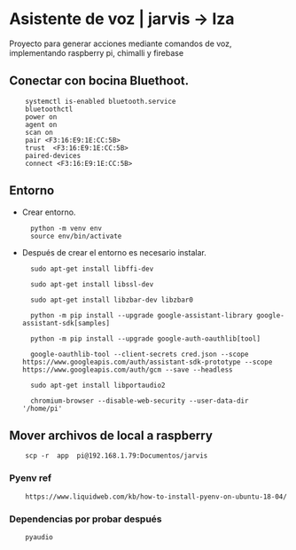 # Asistente de voz | jarvis -> Iza
Proyecto para generar acciones mediante comandos de voz, implementando raspberry pi, chimalli y firebase

## Conectar con bocina Bluethoot.
        systemctl is-enabled bluetooth.service
        bluetoothctl
        power on
        agent on
        scan on
        pair <F3:16:E9:1E:CC:5B>
        trust  <F3:16:E9:1E:CC:5B>
        paired-devices
        connect <F3:16:E9:1E:CC:5B>

## Entorno
- Crear entorno.
        
        python -m venv env
        source env/bin/activate

- Después de crear el entorno es necesario instalar.

        sudo apt-get install libffi-dev

        sudo apt-get install libssl-dev

        sudo apt-get install libzbar-dev libzbar0

        python -m pip install --upgrade google-assistant-library google-assistant-sdk[samples]

        python -m pip install --upgrade google-auth-oauthlib[tool]

        google-oauthlib-tool --client-secrets cred.json --scope https://www.googleapis.com/auth/assistant-sdk-prototype --scope https://www.googleapis.com/auth/gcm --save --headless

        sudo apt-get install libportaudio2

        chromium-browser --disable-web-security --user-data-dir '/home/pi'

## Mover archivos de local a raspberry
        scp -r  app  pi@192.168.1.79:Documentos/jarvis

### Pyenv ref
        https://www.liquidweb.com/kb/how-to-install-pyenv-on-ubuntu-18-04/

### Dependencias por probar después
        pyaudio